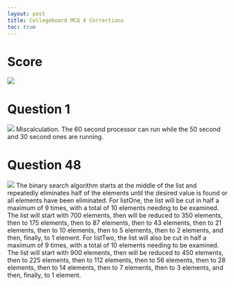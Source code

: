 ```yaml
---
layout: post
title: Collegeboard MCQ 4 Corrections
toc: true
---
```


# Score 
![](https://user-images.githubusercontent.com/111609656/229541090-4eb5c184-b213-4bce-938a-ff4b60a22e91.png)

# Question 1
![](https://user-images.githubusercontent.com/111609656/229541333-7b7cb951-6751-4b08-9b4d-3baf39262231.png)
Miscalculation. The 60 second processor can run while the 50 second and 30 second ones are running.

# Question 48
![](https://user-images.githubusercontent.com/111609656/229541774-82203b71-a075-4525-b733-391c6eed39b2.png)
The binary search algorithm starts at the middle of the list and repeatedly eliminates half of the elements until the desired value is found or all elements have been eliminated. For listOne, the list will be cut in half a maximum of 9 times, with a total of 10 elements needing to be examined. The list will start with 700 elements, then will be reduced to 350 elements, then to 175 elements, then to 87 elements, then to 43 elements, then to 21 elements, then to 10 elements, then to 5 elements, then to 2 elements, and then, finally, to 1 element. For listTwo, the list will also be cut in half a maximum of 9 times, with a total of 10 elements needing to be examined. The list will start with 900 elements, then will be reduced to 450 elements, then to 225 elements, then to 112 elements, then to 56 elements, then to 28 elements, then to 14 elements, then to 7 elements, then to 3 elements, and then, finally, to 1 element.